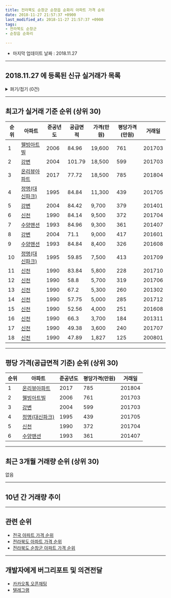 ```yaml
---
title: 전라북도 순창군 순창읍 순화리 아파트 가격 순위
date: 2018-11-27 21:57:37 +0900
last_modified_at: 2018-11-27 21:57:37 +0900
tags:
- 전라북도 순창군
- 순창읍 순화리

---
```


* 마지막 업데이트 날짜 : 2018.11.27

---

## 2018.11.27 에 등록된 신규 실거래가 목록

<details>
<summary>펴기/접기 (0건)</summary>
<div markdown="1">

|아파트|준공년도|공급면적|가격(만원)|평당가격(만원)|거래일|
|---|---|---|---|---|---|
|없음||||||


</div>
</details>

---

## 최고가 실거래 기준 순위 (상위 30)


|순위|아파트|준공년도|공급면적|가격(만원)|평당가격(만원)|거래일|
|---|---|---|---|---|---|---|
|1|[웰빙아트빌](https://search.naver.com/search.naver?query=%EC%A0%84%EB%9D%BC%EB%B6%81%EB%8F%84+%EC%88%9C%EC%B0%BD%EA%B5%B0+%EC%88%9C%EC%B0%BD%EC%9D%8D+%EC%88%9C%ED%99%94%EB%A6%AC+%EC%9B%B0%EB%B9%99%EC%95%84%ED%8A%B8%EB%B9%8C)|2006|84.96|19,600|761|201703|
|2|[강변](https://search.naver.com/search.naver?query=%EC%A0%84%EB%9D%BC%EB%B6%81%EB%8F%84+%EC%88%9C%EC%B0%BD%EA%B5%B0+%EC%88%9C%EC%B0%BD%EC%9D%8D+%EC%88%9C%ED%99%94%EB%A6%AC+%EA%B0%95%EB%B3%80)|2004|101.79|18,500|599|201703|
|3|[온리뷰아파트](https://search.naver.com/search.naver?query=%EC%A0%84%EB%9D%BC%EB%B6%81%EB%8F%84+%EC%88%9C%EC%B0%BD%EA%B5%B0+%EC%88%9C%EC%B0%BD%EC%9D%8D+%EC%88%9C%ED%99%94%EB%A6%AC+%EC%98%A8%EB%A6%AC%EB%B7%B0%EC%95%84%ED%8C%8C%ED%8A%B8)|2017|77.72|18,500|785|201804|
|4|[정명(대신파크)](https://search.naver.com/search.naver?query=%EC%A0%84%EB%9D%BC%EB%B6%81%EB%8F%84+%EC%88%9C%EC%B0%BD%EA%B5%B0+%EC%88%9C%EC%B0%BD%EC%9D%8D+%EC%88%9C%ED%99%94%EB%A6%AC+%EC%A0%95%EB%AA%85%28%EB%8C%80%EC%8B%A0%ED%8C%8C%ED%81%AC%29)|1995|84.84|11,300|439|201705|
|5|[강변](https://search.naver.com/search.naver?query=%EC%A0%84%EB%9D%BC%EB%B6%81%EB%8F%84+%EC%88%9C%EC%B0%BD%EA%B5%B0+%EC%88%9C%EC%B0%BD%EC%9D%8D+%EC%88%9C%ED%99%94%EB%A6%AC+%EA%B0%95%EB%B3%80)|2004|84.42|9,700|379|201401|
|6|[신천](https://search.naver.com/search.naver?query=%EC%A0%84%EB%9D%BC%EB%B6%81%EB%8F%84+%EC%88%9C%EC%B0%BD%EA%B5%B0+%EC%88%9C%EC%B0%BD%EC%9D%8D+%EC%88%9C%ED%99%94%EB%A6%AC+%EC%8B%A0%EC%B2%9C)|1990|84.14|9,500|372|201704|
|7|[수양맨션](https://search.naver.com/search.naver?query=%EC%A0%84%EB%9D%BC%EB%B6%81%EB%8F%84+%EC%88%9C%EC%B0%BD%EA%B5%B0+%EC%88%9C%EC%B0%BD%EC%9D%8D+%EC%88%9C%ED%99%94%EB%A6%AC+%EC%88%98%EC%96%91%EB%A7%A8%EC%85%98)|1993|84.96|9,300|361|201407|
|8|[강변](https://search.naver.com/search.naver?query=%EC%A0%84%EB%9D%BC%EB%B6%81%EB%8F%84+%EC%88%9C%EC%B0%BD%EA%B5%B0+%EC%88%9C%EC%B0%BD%EC%9D%8D+%EC%88%9C%ED%99%94%EB%A6%AC+%EA%B0%95%EB%B3%80)|2004|71.1|9,000|417|201601|
|9|[수양맨션](https://search.naver.com/search.naver?query=%EC%A0%84%EB%9D%BC%EB%B6%81%EB%8F%84+%EC%88%9C%EC%B0%BD%EA%B5%B0+%EC%88%9C%EC%B0%BD%EC%9D%8D+%EC%88%9C%ED%99%94%EB%A6%AC+%EC%88%98%EC%96%91%EB%A7%A8%EC%85%98)|1993|84.84|8,400|326|201608|
|10|[정명(대신파크)](https://search.naver.com/search.naver?query=%EC%A0%84%EB%9D%BC%EB%B6%81%EB%8F%84+%EC%88%9C%EC%B0%BD%EA%B5%B0+%EC%88%9C%EC%B0%BD%EC%9D%8D+%EC%88%9C%ED%99%94%EB%A6%AC+%EC%A0%95%EB%AA%85%28%EB%8C%80%EC%8B%A0%ED%8C%8C%ED%81%AC%29)|1995|59.85|7,500|413|201709|
|11|[신천](https://search.naver.com/search.naver?query=%EC%A0%84%EB%9D%BC%EB%B6%81%EB%8F%84+%EC%88%9C%EC%B0%BD%EA%B5%B0+%EC%88%9C%EC%B0%BD%EC%9D%8D+%EC%88%9C%ED%99%94%EB%A6%AC+%EC%8B%A0%EC%B2%9C)|1990|83.84|5,800|228|201710|
|12|[신천](https://search.naver.com/search.naver?query=%EC%A0%84%EB%9D%BC%EB%B6%81%EB%8F%84+%EC%88%9C%EC%B0%BD%EA%B5%B0+%EC%88%9C%EC%B0%BD%EC%9D%8D+%EC%88%9C%ED%99%94%EB%A6%AC+%EC%8B%A0%EC%B2%9C)|1990|58.8|5,700|319|201706|
|13|[신천](https://search.naver.com/search.naver?query=%EC%A0%84%EB%9D%BC%EB%B6%81%EB%8F%84+%EC%88%9C%EC%B0%BD%EA%B5%B0+%EC%88%9C%EC%B0%BD%EC%9D%8D+%EC%88%9C%ED%99%94%EB%A6%AC+%EC%8B%A0%EC%B2%9C)|1990|67.2|5,300|260|201302|
|14|[신천](https://search.naver.com/search.naver?query=%EC%A0%84%EB%9D%BC%EB%B6%81%EB%8F%84+%EC%88%9C%EC%B0%BD%EA%B5%B0+%EC%88%9C%EC%B0%BD%EC%9D%8D+%EC%88%9C%ED%99%94%EB%A6%AC+%EC%8B%A0%EC%B2%9C)|1990|57.75|5,000|285|201712|
|15|[신천](https://search.naver.com/search.naver?query=%EC%A0%84%EB%9D%BC%EB%B6%81%EB%8F%84+%EC%88%9C%EC%B0%BD%EA%B5%B0+%EC%88%9C%EC%B0%BD%EC%9D%8D+%EC%88%9C%ED%99%94%EB%A6%AC+%EC%8B%A0%EC%B2%9C)|1990|52.56|4,000|251|201608|
|16|[신천](https://search.naver.com/search.naver?query=%EC%A0%84%EB%9D%BC%EB%B6%81%EB%8F%84+%EC%88%9C%EC%B0%BD%EA%B5%B0+%EC%88%9C%EC%B0%BD%EC%9D%8D+%EC%88%9C%ED%99%94%EB%A6%AC+%EC%8B%A0%EC%B2%9C)|1990|66.3|3,700|184|201311|
|17|[신천](https://search.naver.com/search.naver?query=%EC%A0%84%EB%9D%BC%EB%B6%81%EB%8F%84+%EC%88%9C%EC%B0%BD%EA%B5%B0+%EC%88%9C%EC%B0%BD%EC%9D%8D+%EC%88%9C%ED%99%94%EB%A6%AC+%EC%8B%A0%EC%B2%9C)|1990|49.38|3,600|240|201707|
|18|[신천](https://search.naver.com/search.naver?query=%EC%A0%84%EB%9D%BC%EB%B6%81%EB%8F%84+%EC%88%9C%EC%B0%BD%EA%B5%B0+%EC%88%9C%EC%B0%BD%EC%9D%8D+%EC%88%9C%ED%99%94%EB%A6%AC+%EC%8B%A0%EC%B2%9C)|1990|47.89|1,827|125|200801|


---

## 평당 가격(공급면적 기준) 순위 (상위 30)


|순위|아파트|준공년도|평당가격(만원)|거래일|
|---|---|---|---|---|
|1|[온리뷰아파트](https://search.naver.com/search.naver?query=%EC%A0%84%EB%9D%BC%EB%B6%81%EB%8F%84+%EC%88%9C%EC%B0%BD%EA%B5%B0+%EC%88%9C%EC%B0%BD%EC%9D%8D+%EC%88%9C%ED%99%94%EB%A6%AC+%EC%98%A8%EB%A6%AC%EB%B7%B0%EC%95%84%ED%8C%8C%ED%8A%B8)|2017|785|201804|
|2|[웰빙아트빌](https://search.naver.com/search.naver?query=%EC%A0%84%EB%9D%BC%EB%B6%81%EB%8F%84+%EC%88%9C%EC%B0%BD%EA%B5%B0+%EC%88%9C%EC%B0%BD%EC%9D%8D+%EC%88%9C%ED%99%94%EB%A6%AC+%EC%9B%B0%EB%B9%99%EC%95%84%ED%8A%B8%EB%B9%8C)|2006|761|201703|
|3|[강변](https://search.naver.com/search.naver?query=%EC%A0%84%EB%9D%BC%EB%B6%81%EB%8F%84+%EC%88%9C%EC%B0%BD%EA%B5%B0+%EC%88%9C%EC%B0%BD%EC%9D%8D+%EC%88%9C%ED%99%94%EB%A6%AC+%EA%B0%95%EB%B3%80)|2004|599|201703|
|4|[정명(대신파크)](https://search.naver.com/search.naver?query=%EC%A0%84%EB%9D%BC%EB%B6%81%EB%8F%84+%EC%88%9C%EC%B0%BD%EA%B5%B0+%EC%88%9C%EC%B0%BD%EC%9D%8D+%EC%88%9C%ED%99%94%EB%A6%AC+%EC%A0%95%EB%AA%85%28%EB%8C%80%EC%8B%A0%ED%8C%8C%ED%81%AC%29)|1995|439|201705|
|5|[신천](https://search.naver.com/search.naver?query=%EC%A0%84%EB%9D%BC%EB%B6%81%EB%8F%84+%EC%88%9C%EC%B0%BD%EA%B5%B0+%EC%88%9C%EC%B0%BD%EC%9D%8D+%EC%88%9C%ED%99%94%EB%A6%AC+%EC%8B%A0%EC%B2%9C)|1990|372|201704|
|6|[수양맨션](https://search.naver.com/search.naver?query=%EC%A0%84%EB%9D%BC%EB%B6%81%EB%8F%84+%EC%88%9C%EC%B0%BD%EA%B5%B0+%EC%88%9C%EC%B0%BD%EC%9D%8D+%EC%88%9C%ED%99%94%EB%A6%AC+%EC%88%98%EC%96%91%EB%A7%A8%EC%85%98)|1993|361|201407|


---

## 최근 3개월 거래량 순위 (상위 30)

없음

---

## 10년 간 거래량 추이


<div style="width:100%;">
    <canvas id="deal_progress" height="300"></canvas>
</div>

<script>
new Chart(document.getElementById("deal_progress"), {
    type: 'line',
    data: {
        labels: ['200811','200812','200901','200902','200903','200904','200905','200906','200907','200908','200909','200910','200911','200912','201001','201002','201003','201004','201005','201006','201007','201008','201009','201010','201011','201012','201101','201102','201103','201104','201105','201106','201107','201108','201109','201110','201111','201112','201201','201202','201203','201204','201205','201206','201207','201208','201209','201210','201211','201212','201301','201302','201303','201304','201305','201306','201307','201308','201309','201310','201311','201312','201401','201402','201403','201404','201405','201406','201407','201408','201409','201410','201411','201412','201501','201502','201503','201504','201505','201506','201507','201508','201509','201510','201511','201512','201601','201602','201603','201604','201605','201606','201607','201608','201609','201610','201611','201612','201701','201702','201703','201704','201705','201706','201707','201708','201709','201710','201711','201712','201801','201802','201803','201804','201805','201806','201807','201808','201809','201810','201811'],
        datasets: [{
            label: '실거래 수',
            pointRadius: 1,
            data: [3, 2, 0, 6, 5, 5, 4, 4, 2, 3, 4, 1, 0, 2, 0, 0, 0, 4, 2, 0, 1, 1, 2, 2, 3, 3, 1, 3, 1, 2, 1, 1, 1, 2, 2, 0, 5, 4, 0, 2, 4, 1, 0, 2, 2, 1, 0, 0, 3, 0, 1, 2, 1, 3, 1, 2, 0, 0, 1, 0, 3, 0, 1, 0, 2, 1, 2, 3, 3, 0, 0, 1, 0, 0, 4, 0, 1, 0, 1, 1, 2, 0, 1, 1, 1, 1, 2, 0, 1, 0, 2, 2, 2, 3, 1, 1, 1, 0, 0, 1, 3, 3, 2, 1, 3, 1, 1, 1, 3, 1, 1, 0, 0, 2, 0, 0, 0, 0, 0, 0, 0],
            borderColor: "rgba(255, 201, 14, 1)",
            backgroundColor: "rgba(255, 201, 14, 0.5)",
            fill: true,
        }]
    },
    options: {
        responsive: true,
        title: {
            display: true,
            text: '10년간 거래량 추이'
        },
        tooltips: {
            mode: 'index',
            intersect: false,
        },
        hover: {
            mode: 'nearest',
            intersect: true
        },
        scales: {
            xAxes: [{
                display: true,
                scaleLabel: {
                    display: true,
                    labelString: '년/월'
                }
            }],
            yAxes: [{
                display: true,
                ticks: {
                    suggestedMin: 0,
                },
                scaleLabel: {
                    display: true,
                    labelString: '실거래 수'
                }
            }]
        }
    }
});

</script>


---

## 관련 순위

- [전국 아파트 가격 순위](https://inasie.github.io/apt-ranking/전국)
- [전라북도 아파트 가격 순위](https://inasie.github.io/apt-ranking/전라북도)
- [전라북도 순창군 아파트 가격 순위](https://inasie.github.io/apt-ranking/전라북도-순창군)


---

## 개발자에게 버그리포트 및 의견전달

- [카카오톡 오픈채팅](https://open.kakao.com/o/gLJUAP4)
- [텔레그램](https://t.me/inasie)

